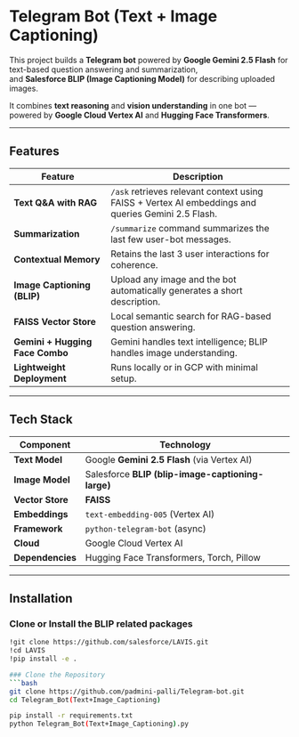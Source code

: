 # Telegram Bot (Text + Image Captioning)

This project builds a **Telegram bot** powered by **Google Gemini 2.5 Flash** for text-based question answering and summarization,  
and **Salesforce BLIP (Image Captioning Model)** for describing uploaded images.

It combines **text reasoning** and **vision understanding** in one bot — powered by **Google Cloud Vertex AI** and **Hugging Face Transformers**.

---

##  Features

| Feature | Description |
|----------|-------------|
| **Text Q&A with RAG** | `/ask` retrieves relevant context using FAISS + Vertex AI embeddings and queries Gemini 2.5 Flash. |
| **Summarization** | `/summarize` command summarizes the last few user-bot messages. |
| **Contextual Memory** | Retains the last 3 user interactions for coherence. |
| **Image Captioning (BLIP)** | Upload any image and the bot automatically generates a short description. |
| **FAISS Vector Store** | Local semantic search for RAG-based question answering. |
| **Gemini + Hugging Face Combo** | Gemini handles text intelligence; BLIP handles image understanding. |
| **Lightweight Deployment** | Runs locally or in GCP with minimal setup. |

---

##  Tech Stack

| Component | Technology |
|------------|-------------|
| **Text Model** | Google **Gemini 2.5 Flash** (via Vertex AI) |
| **Image Model** | Salesforce **BLIP (blip-image-captioning-large)** |
| **Vector Store** | **FAISS** |
| **Embeddings** | `text-embedding-005` (Vertex AI) |
| **Framework** | `python-telegram-bot` (async) |
| **Cloud** | Google Cloud Vertex AI |
| **Dependencies** | Hugging Face Transformers, Torch, Pillow |

---

##  Installation

###  Clone or Install the BLIP related packages
```bash
!git clone https://github.com/salesforce/LAVIS.git
!cd LAVIS
!pip install -e .

### Clone the Repository
```bash
git clone https://github.com/padmini-palli/Telegram-bot.git
cd Telegram_Bot(Text+Image_Captioning)

pip install -r requirements.txt
python Telegram_Bot(Text+Image_Captioning).py

